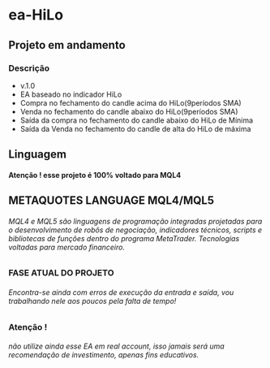 # ea-HiLo



## Projeto em andamento 



### Descrição

- v.1.0
- EA baseado no indicador HiLo
- Compra no fechamento do candle acima do HiLo(9períodos SMA)
- Venda no fechamento do candle abaixo do HiLo(9períodos SMA)
- Saída da compra no fechamento do candle abaixo do HiLo de Mínima
- Saída da Venda no fechamento do candle de alta do HiLo de máxima



## Linguagem

#### Atenção ! esse projeto é 100% voltado para MQL4



## METAQUOTES LANGUAGE MQL4/MQL5

###### MQL4 e MQL5 são linguagens de programação integradas projetadas para o desenvolvimento de robôs de negociação, indicadores técnicos, scripts e bibliotecas de funções dentro do programa MetaTrader. Tecnologias voltadas para mercado financeiro. 

### FASE ATUAL DO PROJETO
###### Encontra-se ainda com erros de execução da entrada e saída, vou trabalhando nele aos poucos pela falta de tempo! 

### Atenção !
###### não utilize ainda esse EA em real account, isso jamais será uma recomendação de investimento, apenas fins educativos.
